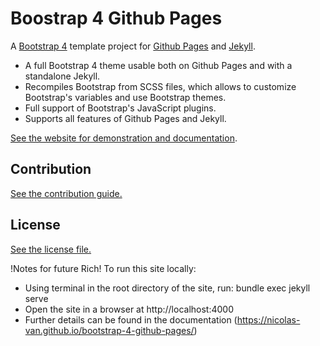
# Boostrap 4 Github Pages

A [Bootstrap 4](https://getbootstrap.com/) template project for [Github Pages](https://pages.github.com/) and [Jekyll](https://jekyllrb.com/).

* A full Bootstrap 4 theme usable both on Github Pages and with a standalone Jekyll.
* Recompiles Bootstrap from SCSS files, which allows to customize Bootstrap's variables and use Bootstrap themes.
* Full support of Bootstrap's JavaScript plugins.
* Supports all features of Github Pages and Jekyll.

[See the website for demonstration and documentation](https://nicolas-van.github.io/bootstrap-4-github-pages/).

## Contribution

[See the contribution guide.](./CONTRIBUTING.md)

## License

[See the license file.](./LICENSE.md)

!Notes for future Rich!
To run this site locally:
- Using terminal in the root directory of the site, run: bundle exec jekyll serve
- Open the site in a browser at http://localhost:4000  
- Further details can be found in the documentation (https://nicolas-van.github.io/bootstrap-4-github-pages/)
